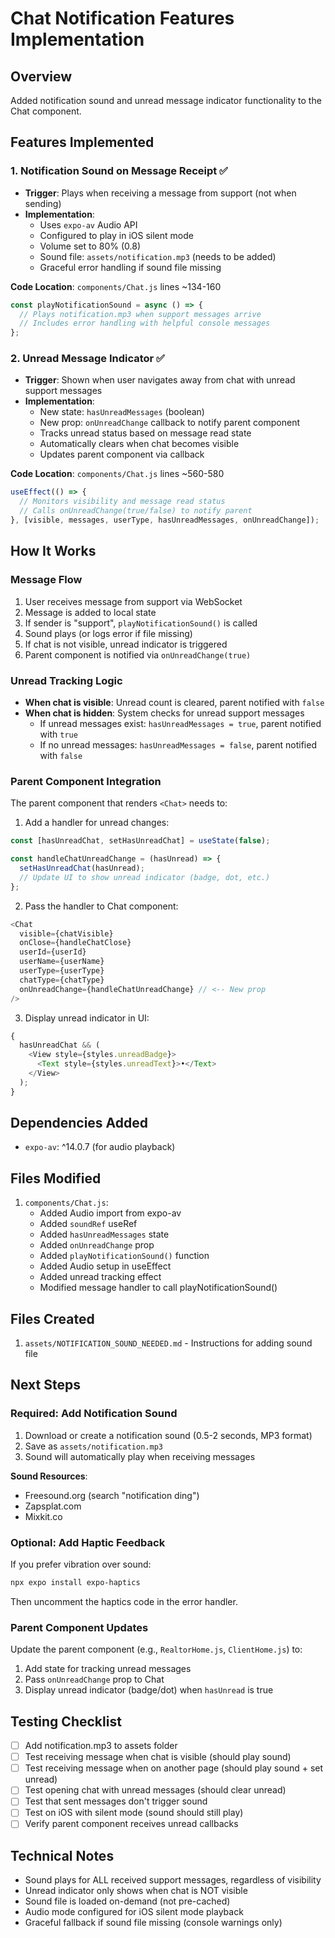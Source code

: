 # Chat Notification Features Implementation

## Overview

Added notification sound and unread message indicator functionality to the Chat component.

## Features Implemented

### 1. Notification Sound on Message Receipt ✅

- **Trigger**: Plays when receiving a message from support (not when sending)
- **Implementation**:
  - Uses `expo-av` Audio API
  - Configured to play in iOS silent mode
  - Volume set to 80% (0.8)
  - Sound file: `assets/notification.mp3` (needs to be added)
  - Graceful error handling if sound file missing

**Code Location**: `components/Chat.js` lines ~134-160

```javascript
const playNotificationSound = async () => {
  // Plays notification.mp3 when support messages arrive
  // Includes error handling with helpful console messages
};
```

### 2. Unread Message Indicator ✅

- **Trigger**: Shown when user navigates away from chat with unread support messages
- **Implementation**:
  - New state: `hasUnreadMessages` (boolean)
  - New prop: `onUnreadChange` callback to notify parent component
  - Tracks unread status based on message read state
  - Automatically clears when chat becomes visible
  - Updates parent component via callback

**Code Location**: `components/Chat.js` lines ~560-580

```javascript
useEffect(() => {
  // Monitors visibility and message read status
  // Calls onUnreadChange(true/false) to notify parent
}, [visible, messages, userType, hasUnreadMessages, onUnreadChange]);
```

## How It Works

### Message Flow

1. User receives message from support via WebSocket
2. Message is added to local state
3. If sender is "support", `playNotificationSound()` is called
4. Sound plays (or logs error if file missing)
5. If chat is not visible, unread indicator is triggered
6. Parent component is notified via `onUnreadChange(true)`

### Unread Tracking Logic

- **When chat is visible**: Unread count is cleared, parent notified with `false`
- **When chat is hidden**: System checks for unread support messages
  - If unread messages exist: `hasUnreadMessages = true`, parent notified with `true`
  - If no unread messages: `hasUnreadMessages = false`, parent notified with `false`

### Parent Component Integration

The parent component that renders `<Chat>` needs to:

1. Add a handler for unread changes:

```javascript
const [hasUnreadChat, setHasUnreadChat] = useState(false);

const handleChatUnreadChange = (hasUnread) => {
  setHasUnreadChat(hasUnread);
  // Update UI to show unread indicator (badge, dot, etc.)
};
```

2. Pass the handler to Chat component:

```javascript
<Chat
  visible={chatVisible}
  onClose={handleChatClose}
  userId={userId}
  userName={userName}
  userType={userType}
  chatType={chatType}
  onUnreadChange={handleChatUnreadChange} // <-- New prop
/>
```

3. Display unread indicator in UI:

```javascript
{
  hasUnreadChat && (
    <View style={styles.unreadBadge}>
      <Text style={styles.unreadText}>•</Text>
    </View>
  );
}
```

## Dependencies Added

- `expo-av`: ^14.0.7 (for audio playback)

## Files Modified

1. `components/Chat.js`:
   - Added Audio import from expo-av
   - Added `soundRef` useRef
   - Added `hasUnreadMessages` state
   - Added `onUnreadChange` prop
   - Added `playNotificationSound()` function
   - Added Audio setup in useEffect
   - Added unread tracking effect
   - Modified message handler to call playNotificationSound()

## Files Created

1. `assets/NOTIFICATION_SOUND_NEEDED.md` - Instructions for adding sound file

## Next Steps

### Required: Add Notification Sound

1. Download or create a notification sound (0.5-2 seconds, MP3 format)
2. Save as `assets/notification.mp3`
3. Sound will automatically play when receiving messages

**Sound Resources**:

- Freesound.org (search "notification ding")
- Zapsplat.com
- Mixkit.co

### Optional: Add Haptic Feedback

If you prefer vibration over sound:

```bash
npx expo install expo-haptics
```

Then uncomment the haptics code in the error handler.

### Parent Component Updates

Update the parent component (e.g., `RealtorHome.js`, `ClientHome.js`) to:

1. Add state for tracking unread messages
2. Pass `onUnreadChange` prop to Chat
3. Display unread indicator (badge/dot) when `hasUnread` is true

## Testing Checklist

- [ ] Add notification.mp3 to assets folder
- [ ] Test receiving message when chat is visible (should play sound)
- [ ] Test receiving message when on another page (should play sound + set unread)
- [ ] Test opening chat with unread messages (should clear unread)
- [ ] Test that sent messages don't trigger sound
- [ ] Test on iOS with silent mode (sound should still play)
- [ ] Verify parent component receives unread callbacks

## Technical Notes

- Sound plays for ALL received support messages, regardless of visibility
- Unread indicator only shows when chat is NOT visible
- Sound file is loaded on-demand (not pre-cached)
- Audio mode configured for iOS silent mode playback
- Graceful fallback if sound file missing (console warnings only)
